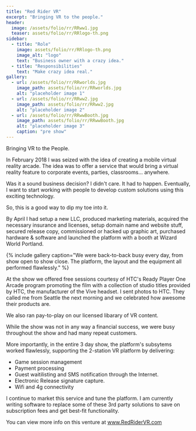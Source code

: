 ```yaml
---
title: "Red Rider VR"
excerpt: "Bringing VR to the people."
header:
  image: /assets/folio/rr/RRww1.jpg
  teaser: assets/folio/rr/RRlogo-th.png
sidebar:
  - title: "Role"
    image: assets/folio/rr/RRlogo-th.png
    image_alt: "logo"
    text: "Business owner with a crazy idea."
  - title: "Responsibilities"
    text: "Make crazy idea real."
gallery:
  - url: /assets/folio/rr/RRworlds.jpg
    image_path: assets/folio/rr/RRworlds.jpg
    alt: "placeholder image 1"
  - url: /assets/folio/rr/RRww2.jpg
    image_path: assets/folio/rr/RRww2.jpg
    alt: "placeholder image 2"
  - url: /assets/folio/rr/RRwwBooth.jpg
    image_path: assets/folio/rr/RRwwBooth.jpg
    alt: "placeholder image 3"
    caption: "pre show"
---
```

Bringing VR to the People.

In February 2018 I was seized with the idea of creating a mobile virtual reality arcade.  The idea was to offer a service that would bring a virtual reality feature to corporate events, parties, classrooms... anywhere.

Was it a sound business decision?  I didn't care.  It had to happen.  Eventually, I want to start working with people to develop custom solutions using this exciting technology.

So, this is a good way to dip my toe into it.

By April I had setup a new LLC, produced marketing materials, acquired the necessary insurance and licenses, setup domain name and website stuff, secured release copy, commissioned or hacked up graphic art, purchased hardware & software and launched the platform with a booth at Wizard World Portland.  

{% include gallery caption="We were back-to-back busy every day, from show open to show close.  The platform, the layout and the equipment all performed flawlessly." %}

At the show we offered free sessions courtesy of HTC's Ready Player One Arcade program promoting the film with a collection of studio titles provided by HTC, the manufacturer of the Vive headset.  I sent photos to HTC.  They called me from Seattle the next morning and we celebrated how awesome their products are.

We also ran pay-to-play on our licensed libarary of VR content.

While the show was not in any way a financial success, we were busy throughout the show and had many repeat customers.

More importantly, in the entire 3 day show, the platform's subsytems worked flawlessly, supporting the 2-station VR platform by delivering: 

<ul>
<li>Game session management</li>
<li>Payment processing</li>
<li>Guest waitilisting and SMS notification through the Internet.</li>
<li>Electronic Release signature capture.</li>
<li>Wifi and 4g connectivity</li>
</ul>

I continue to market this service and tune the platform.  I am currently writing software to replace some of these 3rd party solutions to save on subscription fees and get best-fit functionality.  

You can view more info on this venture at <a href='https:/www.RedRiderVR.com' target='blank'>www.RedRiderVR.com</a>


